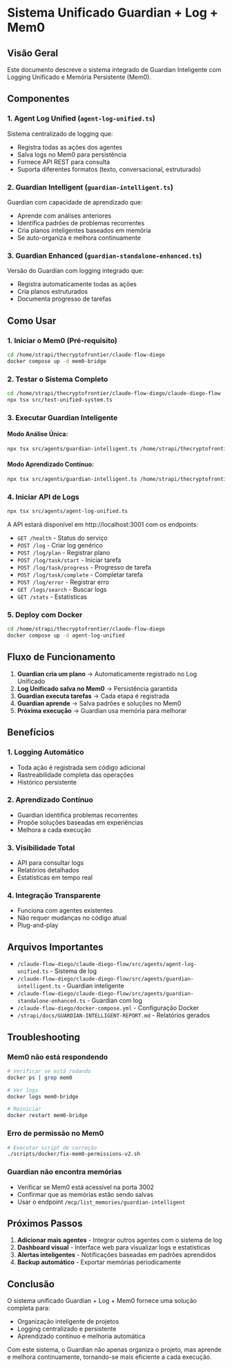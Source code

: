 # Sistema Unificado Guardian + Log + Mem0

## Visão Geral

Este documento descreve o sistema integrado de Guardian Inteligente com Logging Unificado e Memória Persistente (Mem0).

## Componentes

### 1. Agent Log Unified (`agent-log-unified.ts`)
Sistema centralizado de logging que:
- Registra todas as ações dos agentes
- Salva logs no Mem0 para persistência
- Fornece API REST para consulta
- Suporta diferentes formatos (texto, conversacional, estruturado)

### 2. Guardian Intelligent (`guardian-intelligent.ts`)
Guardian com capacidade de aprendizado que:
- Aprende com análises anteriores
- Identifica padrões de problemas recorrentes
- Cria planos inteligentes baseados em memória
- Se auto-organiza e melhora continuamente

### 3. Guardian Enhanced (`guardian-standalone-enhanced.ts`)
Versão do Guardian com logging integrado que:
- Registra automaticamente todas as ações
- Cria planos estruturados
- Documenta progresso de tarefas

## Como Usar

### 1. Iniciar o Mem0 (Pré-requisito)

```bash
cd /home/strapi/thecryptofrontier/claude-flow-diego
docker compose up -d mem0-bridge
```

### 2. Testar o Sistema Completo

```bash
cd /home/strapi/thecryptofrontier/claude-flow-diego/claude-diego-flow
npx tsx src/test-unified-system.ts
```

### 3. Executar Guardian Inteligente

#### Modo Análise Única:
```bash
npx tsx src/agents/guardian-intelligent.ts /home/strapi/thecryptofrontier
```

#### Modo Aprendizado Contínuo:
```bash
npx tsx src/agents/guardian-intelligent.ts /home/strapi/thecryptofrontier learning
```

### 4. Iniciar API de Logs

```bash
npx tsx src/agents/agent-log-unified.ts
```

A API estará disponível em http://localhost:3001 com os endpoints:
- `GET /health` - Status do serviço
- `POST /log` - Criar log genérico
- `POST /log/plan` - Registrar plano
- `POST /log/task/start` - Iniciar tarefa
- `POST /log/task/progress` - Progresso de tarefa
- `POST /log/task/complete` - Completar tarefa
- `POST /log/error` - Registrar erro
- `GET /logs/search` - Buscar logs
- `GET /stats` - Estatísticas

### 5. Deploy com Docker

```bash
cd /home/strapi/thecryptofrontier/claude-flow-diego
docker compose up -d agent-log-unified
```

## Fluxo de Funcionamento

1. **Guardian cria um plano** → Automaticamente registrado no Log Unificado
2. **Log Unificado salva no Mem0** → Persistência garantida
3. **Guardian executa tarefas** → Cada etapa é registrada
4. **Guardian aprende** → Salva padrões e soluções no Mem0
5. **Próxima execução** → Guardian usa memória para melhorar

## Benefícios

### 1. Logging Automático
- Toda ação é registrada sem código adicional
- Rastreabilidade completa das operações
- Histórico persistente

### 2. Aprendizado Contínuo
- Guardian identifica problemas recorrentes
- Propõe soluções baseadas em experiências
- Melhora a cada execução

### 3. Visibilidade Total
- API para consultar logs
- Relatórios detalhados
- Estatísticas em tempo real

### 4. Integração Transparente
- Funciona com agentes existentes
- Não requer mudanças no código atual
- Plug-and-play

## Arquivos Importantes

- `/claude-flow-diego/claude-diego-flow/src/agents/agent-log-unified.ts` - Sistema de log
- `/claude-flow-diego/claude-diego-flow/src/agents/guardian-intelligent.ts` - Guardian inteligente
- `/claude-flow-diego/claude-diego-flow/src/agents/guardian-standalone-enhanced.ts` - Guardian com log
- `/claude-flow-diego/docker-compose.yml` - Configuração Docker
- `/strapi/docs/GUARDIAN-INTELLIGENT-REPORT.md` - Relatórios gerados

## Troubleshooting

### Mem0 não está respondendo
```bash
# Verificar se está rodando
docker ps | grep mem0

# Ver logs
docker logs mem0-bridge

# Reiniciar
docker restart mem0-bridge
```

### Erro de permissão no Mem0
```bash
# Executar script de correção
./scripts/docker/fix-mem0-permissions-v2.sh
```

### Guardian não encontra memórias
- Verificar se Mem0 está acessível na porta 3002
- Confirmar que as memórias estão sendo salvas
- Usar o endpoint `/mcp/list_memories/guardian-intelligent`

## Próximos Passos

1. **Adicionar mais agentes** - Integrar outros agentes com o sistema de log
2. **Dashboard visual** - Interface web para visualizar logs e estatísticas
3. **Alertas inteligentes** - Notificações baseadas em padrões aprendidos
4. **Backup automático** - Exportar memórias periodicamente

## Conclusão

O sistema unificado Guardian + Log + Mem0 fornece uma solução completa para:
- Organização inteligente de projetos
- Logging centralizado e persistente
- Aprendizado contínuo e melhoria automática

Com este sistema, o Guardian não apenas organiza o projeto, mas aprende e melhora continuamente, tornando-se mais eficiente a cada execução.
